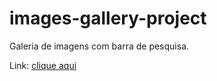 # images-gallery-project
Galeria de imagens com barra de pesquisa.

Link: <a href='https://dxxgo.github.io/web/image_gallery'>clique aqui</a>
